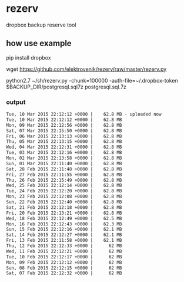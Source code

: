 # rezerv
dropbox backup reserve tool

## how use example

pip install dropbox

wget https://github.com/elektrovenik/rezerv/raw/master/rezerv.py

python2.7 ~/sh/rezerv.py -chunk=100000 -auth-file=~/.dropbox-token $BACKUP_DIR/postgresql.sql7z  postgresql.sql.7z

### output
```txt
Tue, 10 Mar 2015 22:12:12 +0000 |    62.8 MB - uploaded now
Tue, 10 Mar 2015 22:12:12 +0000 |    62.8 MB
Mon, 09 Mar 2015 22:12:56 +0000 |    62.8 MB
Sat, 07 Mar 2015 22:15:50 +0000 |    62.8 MB
Fri, 06 Mar 2015 22:13:13 +0000 |    62.8 MB
Thu, 05 Mar 2015 22:13:15 +0000 |    62.8 MB
Wed, 04 Mar 2015 22:12:31 +0000 |    62.8 MB
Tue, 03 Mar 2015 22:12:16 +0000 |    62.8 MB
Mon, 02 Mar 2015 22:13:58 +0000 |    62.8 MB
Sun, 01 Mar 2015 22:11:40 +0000 |    62.8 MB
Sat, 28 Feb 2015 22:11:48 +0000 |    62.8 MB
Fri, 27 Feb 2015 22:11:55 +0000 |    62.8 MB
Thu, 26 Feb 2015 22:15:49 +0000 |    62.8 MB
Wed, 25 Feb 2015 22:12:14 +0000 |    62.8 MB
Tue, 24 Feb 2015 22:12:20 +0000 |    62.8 MB
Mon, 23 Feb 2015 22:12:08 +0000 |    62.8 MB
Sun, 22 Feb 2015 22:12:40 +0000 |    62.8 MB
Sat, 21 Feb 2015 22:12:18 +0000 |    62.8 MB
Fri, 20 Feb 2015 22:13:21 +0000 |    62.8 MB
Wed, 18 Feb 2015 22:12:49 +0000 |    62.5 MB
Mon, 16 Feb 2015 22:12:43 +0000 |    62.3 MB
Sun, 15 Feb 2015 22:12:16 +0000 |    62.1 MB
Sat, 14 Feb 2015 22:12:27 +0000 |    62.1 MB
Fri, 13 Feb 2015 22:11:58 +0000 |    62.1 MB
Thu, 12 Feb 2015 22:12:33 +0000 |      62 MB
Wed, 11 Feb 2015 22:12:21 +0000 |      62 MB
Tue, 10 Feb 2015 22:12:17 +0000 |      62 MB
Mon, 09 Feb 2015 22:12:12 +0000 |      62 MB
Sun, 08 Feb 2015 22:12:15 +0000 |      62 MB
Sat, 07 Feb 2015 22:12:32 +0000 |      62 MB
```
